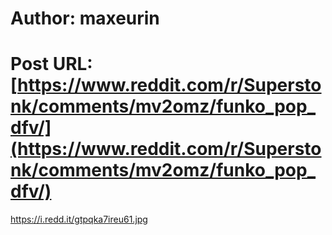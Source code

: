 # Author: maxeurin
# Post URL: [https://www.reddit.com/r/Superstonk/comments/mv2omz/funko_pop_dfv/](https://www.reddit.com/r/Superstonk/comments/mv2omz/funko_pop_dfv/)


https://i.redd.it/gtpqka7ireu61.jpg